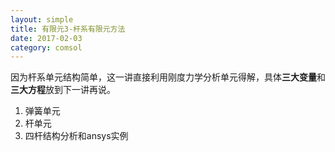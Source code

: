 ```yaml
---
layout: simple
title: 有限元3-杆系有限元方法
date: 2017-02-03
category: comsol
---
```


因为杆系单元结构简单，这一讲直接利用刚度力学分析单元得解，具体**三大变量**和**三大方程**放到下一讲再说。

1. 弹簧单元
2. 杆单元
3. 四杆结构分析和ansys实例
